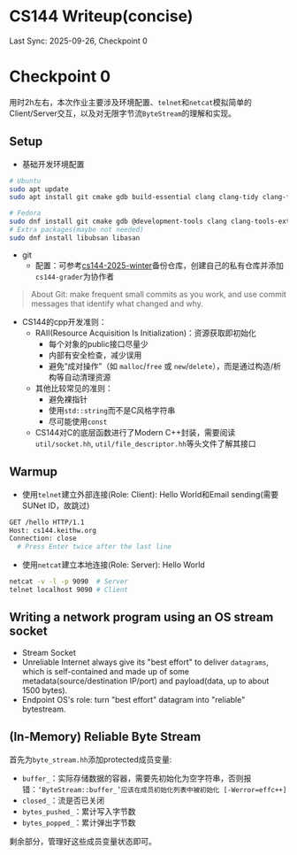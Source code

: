 # CS144 Writeup(concise)

Last Sync: 2025-09-26, Checkpoint 0

# Checkpoint 0

用时2h左右，本次作业主要涉及环境配置、`telnet`和`netcat`模拟简单的Client/Server交互，以及对无限字节流`ByteStream`的理解和实现。

## Setup

- 基础开发环境配置

```bash
# Ubuntu
sudo apt update
sudo apt install git cmake gdb build-essential clang clang-tidy clang-format gcc-doc pkg-config glibc-doc tcpdump tshark

# Fedora
sudo dnf install git cmake gdb @development-tools clang clang-tools-extra pkgconf-pkg-config glibc-devel tcpdump wireshark-cli 
# Extra packages(maybe not needed)
sudo dnf install libubsan libasan
```

- git
  - 配置：可参考[cs144-2025-winter](https://github.com/HT4w5/minnow-winter-2025)备份仓库，创建自己的私有仓库并添加`cs144-grader`为协作者

> About Git: make frequent small commits as you work, and use commit messages that identify what changed and why.

- CS144的cpp开发准则：
  - RAII(Resource Acquisition Is Initialization)：资源获取即初始化
    - 每个对象的public接口尽量少
    - 内部有安全检查，减少误用
    - 避免“成对操作”（如 `malloc`/`free` 或 `new`/`delete`），而是通过构造/析构等自动清理资源
  - 其他比较常见的准则：
    - 避免裸指针
    - 使用`std::string`而不是C风格字符串
    - 尽可能使用`const`
  - CS144对C的底层函数进行了Modern C++封装，需要阅读`util/socket.hh`, `util/file_descriptor.hh`等头文件了解其接口

## Warmup

- 使用`telnet`建立外部连接(Role: Client): Hello World和Email sending(需要SUNet ID，故跳过)

```bash
GET /hello HTTP/1.1
Host: cs144.keithw.org
Connection: close
  # Press Enter twice after the last line
```

- 使用`netcat`建立本地连接(Role: Server): Hello World

```bash
netcat -v -l -p 9090  # Server
telnet localhost 9090 # Client
```

## Writing a network program using an OS stream socket

- Stream Socket
- Unreliable Internet always give its "best effort" to deliver `datagrams`, which is self-contained and made up of some metadata(source/destination IP/port) and payload(data, up to about 1500 bytes). 
- Endpoint OS's role: turn "best effort" datagram into "reliable" bytestream.

## (In-Memory) Reliable Byte Stream

首先为`byte_stream.hh`添加protected成员变量:

- `buffer_`：实际存储数据的容器，需要先初始化为空字符串，否则报错：`‘ByteStream::buffer_’应该在成员初始化列表中被初始化 [-Werror=effc++]`
- `closed_`：流是否已关闭
- `bytes_pushed_`：累计写入字节数
- `bytes_popped_`：累计弹出字节数

剩余部分，管理好这些成员变量状态即可。

